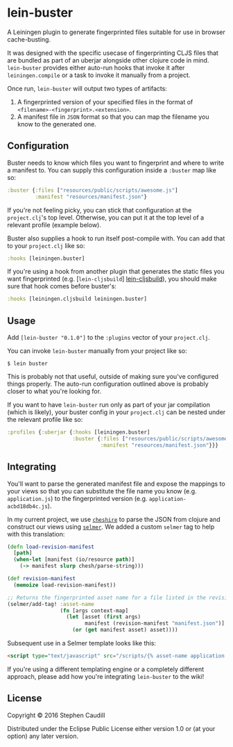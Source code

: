 # lein-buster

A Leiningen plugin to generate fingerprinted files suitable for use in browser
cache-busting.

It was designed with the specific usecase of fingerprinting CLJS files that are
bundled as part of an uberjar alongside other clojure code in mind.
`lein-buster` provides either auto-run hooks that invoke it after
`leiningen.compile` or a task to invoke it manually from a project.

Once run, `lein-buster` will output two types of artifacts:

1. A fingerprinted version of your specified files in the format of
   `<filename>-<fingerprint>.<extension>`.
2. A manifest file in `JSON` format so that you can map the filename you know to
   the generated one.

## Configuration

Buster needs to know which files you want to fingerprint and where to write a
manifest to. You can supply this configuration inside a `:buster` map like so:


```clojure
:buster {:files ["resources/public/scripts/awesome.js"]
         :manifest "resources/manifest.json"}
```

If you're not feeling picky, you can stick that configuration at the
`project.clj`'s top level. Otherwise, you can put it at the top level of a
relevant profile (example below).

Buster also supplies a hook to run itself post-compile with. You can add that to
your `project.clj` like so:

```clojure
:hooks [leiningen.buster]
```

If you're using a hook from another plugin that generates the static files you
want fingerprinted (e.g. [`lein-cljsbuild`] [lein-cljsbuild]), you should make
sure that hook comes before buster's:

```clojure
:hooks [leiningen.cljsbuild leiningen.buster]
```

## Usage

Add `[lein-buster "0.1.0"]` to the `:plugins` vector of your `project.clj`.

You can invoke `lein-buster` manually from your project like so:

    $ lein buster

This is probably not that useful, outside of making sure you've configured
things properly. The auto-run configuration outlined above is probably closer to
what you're looking for.

If you want to have `lein-buster` run only as part of your jar compilation
(which is likely), your buster config in your `project.clj` can be nested under
the relevant profile like so:

```clojure
:profiles {:uberjar {:hooks [leiningen.buster]
                     :buster {:files ["resources/public/scripts/awesome.js"]
                              :manifest "resources/manifest.json"}}}
```

## Integrating

You'll want to parse the generated manifest file and expose the mappings to your
views so that you can substitute the file name you know (e.g. `application.js`)
to the fingerprinted version (e.g. `application-acbd18db4c.js`).

In my current project, we use [`cheshire`][chesh] to parse the JSON from clojure
and construct our views using [`selmer`][selmer]. We added a custom `selmer` tag
to help with this translation:

```clojure
(defn load-revision-manifest
  [path]
  (when-let [manifest (io/resource path)]
    (-> manifest slurp chesh/parse-string)))

(def revision-manifest
  (memoize load-revision-manifest))

;; Returns the fingerprinted asset name for a file listed in the revision manifest.
(selmer/add-tag! :asset-name
                 (fn [args context-map]
                   (let [asset (first args)
                         manifest (revision-manifest "manifest.json")]
                     (or (get manifest asset) asset))))
```

Subsequent use in a Selmer template looks like this:

```html
<script type="text/javascript" src="/scripts/{% asset-name application.js %}"></script>

```

If you're using a different templating engine or a completely different
approach, please add how you're integrating `lein-buster` to the wiki!

## License

Copyright © 2016 Stephen Caudill

Distributed under the Eclipse Public License either version 1.0 or (at
your option) any later version.


[lein-cljsbuild]: https://github.com/emezeske/lein-cljsbuild
[chesh]: https://github.com/dakrone/cheshire
[selmer]: https://github.com/yogthos/Selmer
